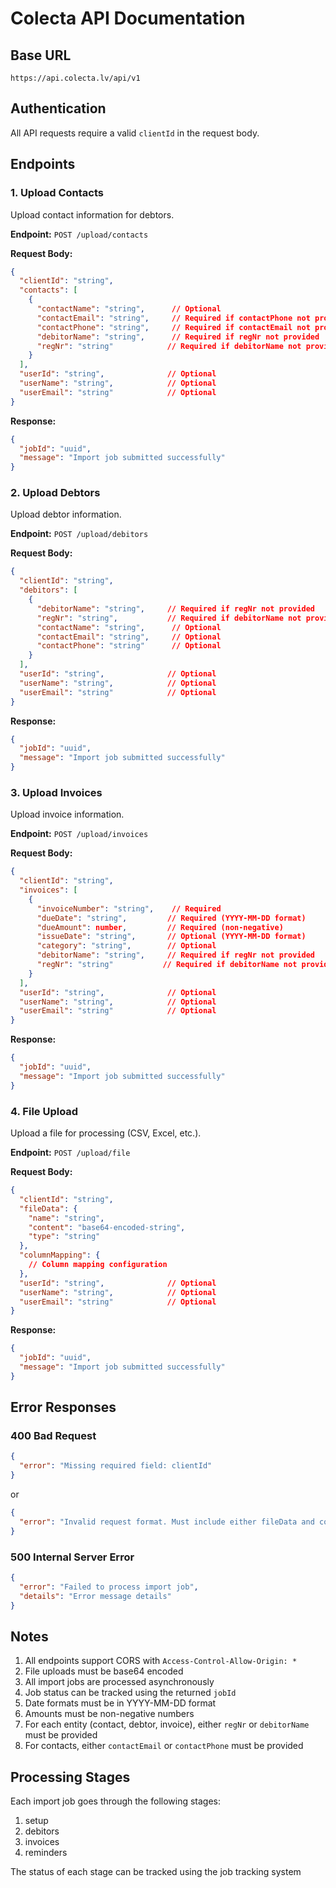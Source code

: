 # Colecta API Documentation

## Base URL
`https://api.colecta.lv/api/v1`

## Authentication
All API requests require a valid `clientId` in the request body.

## Endpoints

### 1. Upload Contacts
Upload contact information for debtors.

**Endpoint:** `POST /upload/contacts`

**Request Body:**
```json
{
  "clientId": "string",
  "contacts": [
    {
      "contactName": "string",      // Optional
      "contactEmail": "string",     // Required if contactPhone not provided
      "contactPhone": "string",     // Required if contactEmail not provided
      "debitorName": "string",      // Required if regNr not provided
      "regNr": "string"            // Required if debitorName not provided
    }
  ],
  "userId": "string",              // Optional
  "userName": "string",            // Optional
  "userEmail": "string"            // Optional
}
```

**Response:**
```json
{
  "jobId": "uuid",
  "message": "Import job submitted successfully"
}
```

### 2. Upload Debtors
Upload debtor information.

**Endpoint:** `POST /upload/debitors`

**Request Body:**
```json
{
  "clientId": "string",
  "debitors": [
    {
      "debitorName": "string",     // Required if regNr not provided
      "regNr": "string",           // Required if debitorName not provided
      "contactName": "string",      // Optional
      "contactEmail": "string",     // Optional
      "contactPhone": "string"      // Optional
    }
  ],
  "userId": "string",              // Optional
  "userName": "string",            // Optional
  "userEmail": "string"            // Optional
}
```

**Response:**
```json
{
  "jobId": "uuid",
  "message": "Import job submitted successfully"
}
```

### 3. Upload Invoices
Upload invoice information.

**Endpoint:** `POST /upload/invoices`

**Request Body:**
```json
{
  "clientId": "string",
  "invoices": [
    {
      "invoiceNumber": "string",    // Required
      "dueDate": "string",         // Required (YYYY-MM-DD format)
      "dueAmount": number,         // Required (non-negative)
      "issueDate": "string",       // Optional (YYYY-MM-DD format)
      "category": "string",        // Optional
      "debitorName": "string",     // Required if regNr not provided
      "regNr": "string"           // Required if debitorName not provided
    }
  ],
  "userId": "string",              // Optional
  "userName": "string",            // Optional
  "userEmail": "string"            // Optional
}
```

**Response:**
```json
{
  "jobId": "uuid",
  "message": "Import job submitted successfully"
}
```

### 4. File Upload
Upload a file for processing (CSV, Excel, etc.).

**Endpoint:** `POST /upload/file`

**Request Body:**
```json
{
  "clientId": "string",
  "fileData": {
    "name": "string",
    "content": "base64-encoded-string",
    "type": "string"
  },
  "columnMapping": {
    // Column mapping configuration
  },
  "userId": "string",              // Optional
  "userName": "string",            // Optional
  "userEmail": "string"            // Optional
}
```

**Response:**
```json
{
  "jobId": "uuid",
  "message": "Import job submitted successfully"
}
```

## Error Responses

### 400 Bad Request
```json
{
  "error": "Missing required field: clientId"
}
```
or
```json
{
  "error": "Invalid request format. Must include either fileData and columnMapping, or one of: contacts, debitors, invoices"
}
```

### 500 Internal Server Error
```json
{
  "error": "Failed to process import job",
  "details": "Error message details"
}
```

## Notes

1. All endpoints support CORS with `Access-Control-Allow-Origin: *`
2. File uploads must be base64 encoded
3. All import jobs are processed asynchronously
4. Job status can be tracked using the returned `jobId`
5. Date formats must be in YYYY-MM-DD format
6. Amounts must be non-negative numbers
7. For each entity (contact, debtor, invoice), either `regNr` or `debitorName` must be provided
8. For contacts, either `contactEmail` or `contactPhone` must be provided

## Processing Stages

Each import job goes through the following stages:
1. setup
2. debitors
3. invoices
4. reminders

The status of each stage can be tracked using the job tracking system 
